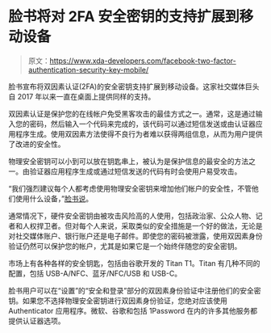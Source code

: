 # 脸书将对 2FA 安全密钥的支持扩展到移动设备

> 原文：<https://www.xda-developers.com/facebook-two-factor-authentication-security-key-mobile/>

脸书宣布将双因素认证(2FA)的安全密钥支持扩展到移动设备。这家社交媒体巨头自 2017 年以来一直在桌面上提供同样的支持。

双因素认证是保护您的在线帐户免受黑客攻击的最佳方式之一。通常，这是通过输入您的密码，然后输入一个代码来完成的，该代码可以通过短信发送或由认证器应用程序生成。使用双因素方法使得不良行为者难以获得两组信息，从而为用户提供了改进的安全性。

物理安全密钥可以小到可以放在钥匙串上，被认为是保护信息的最安全的方法之一。由验证器应用程序生成或通过短信发送的代码有时会使用户易受攻击。

“我们强烈建议每个人都考虑使用物理安全密钥来增加他们帐户的安全性，不管他们使用什么设备，”[脸书说](https://about.fb.com/news/2021/03/expanding-support-for-security-keys-on-mobile-devices/)。

通常情况下，硬件安全密钥由被攻击风险高的人使用，包括政治家、公众人物、记者和人权捍卫者。但对每个人来说，采取类似的安全措施是一个好的做法，无论是对社交媒体账户、银行账户还是电子邮件。即使您的密码被泄露，使用双因素身份验证仍然可以保护您的帐户，尤其是如果它是一个始终伴随您的安全密钥。

市场上有各种各样的安全钥匙，包括由谷歌开发的 Titan T1。Titan 有几种不同的配置，包括 USB-A/NFC、蓝牙/NFC/USB 和 USB-C。

脸书用户可以在“设置”的“安全和登录”部分的双因素身份验证中注册他们的安全密钥。如果您不选择物理安全密钥进行双因素身份验证，您绝对应该使用 Authenticator 应用程序。微软、谷歌和包括 1Password 在内的许多其他服务都提供认证器选项。